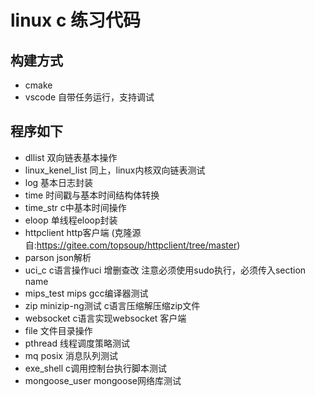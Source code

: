# linux c 练习代码

## 构建方式
* cmake
* vscode 自带任务运行，支持调试


## 程序如下
* dllist 双向链表基本操作
* linux_kenel_list 同上，linux内核双向链表测试
* log 基本日志封装 
* time 时间戳与基本时间结构体转换
* time_str c中基本时间操作
* eloop 单线程eloop封装
* httpclient http客户端 (克隆源自:https://gitee.com/topsoup/httpclient/tree/master)
* parson json解析
* uci_c c语言操作uci 增删查改 注意必须使用sudo执行，必须传入section name
* mips_test mips gcc编译器测试
* zip minizip-ng测试 c语言压缩解压缩zip文件
* websocket c语言实现websocket 客户端
* file 文件目录操作
* pthread 线程调度策略测试
* mq posix 消息队列测试
* exe_shell c调用控制台执行脚本测试
* mongoose_user mongoose网络库测试

